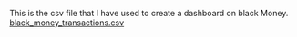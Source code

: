 This is the csv file that I have used to create a dashboard on black Money.
[black_money_transactions.csv](https://github.com/user-attachments/files/19720019/black_money_transactions.csv)


